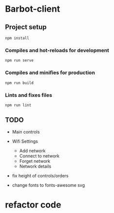 # Barbot-client

## Project setup
```
npm install
```

### Compiles and hot-reloads for development
```
npm run serve
```

### Compiles and minifies for production
```
npm run build
```

### Lints and fixes files
```
npm run lint
```

## TODO
* Main controls
* Wifi Settings
    * Add network
    * Connect to network
    * Forget network
    * Network details
    
* fix height of controls/orders
* change fonts to fonts-awesome svg
# refactor code
